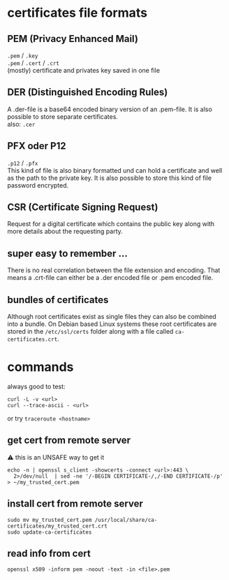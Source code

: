 
# certificates file formats

## PEM (Privacy Enhanced Mail)
`.pem` / `.key`  
`.pem` / `.cert` / `.crt`  
(mostly) certificate and privates key saved in one file
 
## DER (Distinguished Encoding Rules)
A .der-file is a base64 encoded binary version of an .pem-file. It is also possible to store separate certificates.  
also: `.cer`

## PFX oder P12
`.p12` / `.pfx`  
This kind of file is also binary formatted und can hold a certificate and well as the path to the private key. It is also possible to store this kind of file password encrypted.

## CSR (Certificate Signing Request)
Request for a digital certificate which contains the public key along with more details about the requesting party.

## super easy to remember ...
There is no real correlation between the file extension and encoding. That means a .crt-file can either be a .der encoded file or .pem encoded file.

## bundles of certificates
Although root certificates exist as single files they can also be combined into a bundle. On Debian based Linux systems these root certificates are stored in the `/etc/ssl/certs` folder along with a file called `ca-certificates.crt`.


# commands
always good to test:
```
curl -L -v <url>
curl --trace-ascii - <url>
```
or try `traceroute <hostname>`

## get cert from remote server
:warning: this is an UNSAFE way to get it
```
echo -n | openssl s_client -showcerts -connect <url>:443 \
  2>/dev/null  | sed -ne '/-BEGIN CERTIFICATE-/,/-END CERTIFICATE-/p' > ~/my_trusted_cert.pem
```

## install cert from remote server
```
sudo mv my_trusted_cert.pem /usr/local/share/ca-certificates/my_trusted_cert.crt
sudo update-ca-certificates
```


## read info from cert
```
openssl x509 -inform pem -noout -text -in <file>.pem
```
